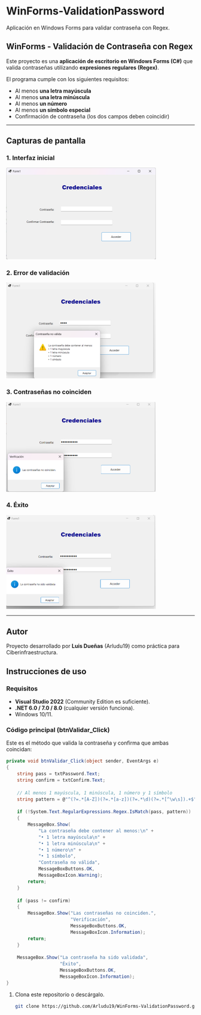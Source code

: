 # WinForms-ValidationPassword
Aplicación en Windows Forms para validar contraseña con Regex.

## WinForms - Validación de Contraseña con Regex
Este proyecto es una **aplicación de escritorio en Windows Forms (C#)** que valida contraseñas utilizando **expresiones regulares (Regex)**.  

El programa cumple con los siguientes requisitos:  
- Al menos **una letra mayúscula**  
- Al menos **una letra minúscula**  
- Al menos **un número**  
- Al menos **un símbolo especial**  
- Confirmación de contraseña (los dos campos deben coincidir)  
---
## Capturas de pantalla 
### 1. Interfaz inicial
<img src="/Interfaz/Interfaz.png" alt="Interfaz inicial" width="400"/>

### 2. Error de validación
<img src="/Interfaz/error.png" alt="Error de validación" width="400"/>

### 3. Contraseñas no coinciden
<img src="/Interfaz/no.png" alt="Contraseñas no coinciden" width="400"/>

### 4. Éxito
<img src="/Interfaz/exito.png" alt="Éxito" width="400"/>

---
## Autor
   Proyecto desarrollado por **Luis Dueñas** (Arludu19) como práctica para Ciberinfraestructura.
   
## Instrucciones de uso
### Requisitos
- **Visual Studio 2022** (Community Edition es suficiente).  
- **.NET 6.0 / 7.0 / 8.0** (cualquier versión funciona).  
- Windows 10/11.  
### Código principal (btnValidar_Click)
Este es el método que valida la contraseña y confirma que ambas coincidan:

```csharp
private void btnValidar_Click(object sender, EventArgs e)
{
    string pass = txtPassword.Text;
    string confirm = txtConfirm.Text;

    // Al menos 1 mayúscula, 1 minúscula, 1 número y 1 símbolo
    string pattern = @"^(?=.*[A-Z])(?=.*[a-z])(?=.*\d)(?=.*[^\w\s]).+$";

    if (!System.Text.RegularExpressions.Regex.IsMatch(pass, pattern))
    {
        MessageBox.Show(
            "La contraseña debe contener al menos:\n" +
            "• 1 letra mayúscula\n" +
            "• 1 letra minúscula\n" +
            "• 1 número\n" +
            "• 1 símbolo",
            "Contraseña no válida",
            MessageBoxButtons.OK,
            MessageBoxIcon.Warning);
        return;
    }

    if (pass != confirm)
    {
        MessageBox.Show("Las contraseñas no coinciden.",
                        "Verificación",
                        MessageBoxButtons.OK,
                        MessageBoxIcon.Information);
        return;
    }

    MessageBox.Show("La contraseña ha sido validada",
                    "Éxito",
                    MessageBoxButtons.OK,
                    MessageBoxIcon.Information);
}
```
1. Clona este repositorio o descárgalo.  
   ```bash
   git clone https://github.com/Arludu19/WinForms-ValidationPassword.git
   ```
